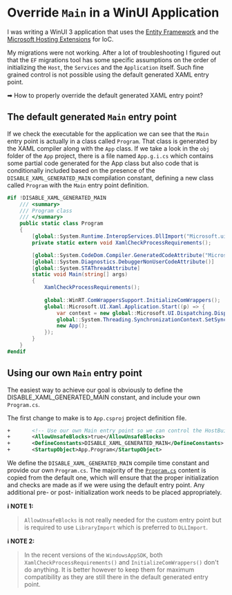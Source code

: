﻿# Override `Main` in a WinUI Application

I was writing a WinUI 3 application that uses the [Entity
Framework](https://learn.microsoft.com/en-us/ef/) and the [Microsoft Hosting
Extensions](https://learn.microsoft.com/en-us/dotnet/api/microsoft.extensions.hosting?view=dotnet-plat-ext-7.0)
for IoC.

My migrations were not working. After a lot of troubleshooting I figured out
that the `EF` migrations tool has some specific assumptions on the order of
initializing the `Host`, the `Services` and the `Application` itself. Such fine
grained control is not possible using the default generated XAML entry point.

➡ How to properly override the default generated XAML entry point?

## The default generated `Main` entry point

If we check the executable for the application we can see that the `Main` entry
point is actually in a class called `Program`. That class is generated by the
XAML compiler along with the `App` class. If we take a look in the `obj` folder
of the `App` project, there is a file named `App.g.i.cs` which contains some
partial code generated for the App class but also code that is conditionally
included based on the presence of the `DISABLE_XAML_GENERATED_MAIN` compilation
constant, defining a new class called `Program` with the `Main` entry point
definition.

```csharp
#if !DISABLE_XAML_GENERATED_MAIN
    /// <summary>
    /// Program class
    /// </summary>
    public static class Program
    {
        [global::System.Runtime.InteropServices.DllImport("Microsoft.ui.xaml.dll")]
        private static extern void XamlCheckProcessRequirements();

        [global::System.CodeDom.Compiler.GeneratedCodeAttribute("Microsoft.UI.Xaml.Markup.Compiler"," 3.0.0.2309")]
        [global::System.Diagnostics.DebuggerNonUserCodeAttribute()]
        [global::System.STAThreadAttribute]
        static void Main(string[] args)
        {
            XamlCheckProcessRequirements();
            
            global::WinRT.ComWrappersSupport.InitializeComWrappers();
            global::Microsoft.UI.Xaml.Application.Start((p) => {
                var context = new global::Microsoft.UI.Dispatching.DispatcherQueueSynchronizationContext(global::Microsoft.UI.Dispatching.DispatcherQueue.GetForCurrentThread());
                global::System.Threading.SynchronizationContext.SetSynchronizationContext(context);
                new App();
            });
        }
    }
#endif
```

## Using our own `Main` entry point

The easiest way to achieve our goal is obviously to define the
DISABLE_XAML_GENERATED_MAIN constant, and include your own `Program.cs`.

The first change to make is to `App.csproj` project definition file.

```xml
+		<!-- Use our own Main entry point so we can control the HostBuilder -->
+		<AllowUnsafeBlocks>true</AllowUnsafeBlocks>
+		<DefineConstants>DISABLE_XAML_GENERATED_MAIN</DefineConstants>
+		<StartupObject>App.Program</StartupObject>
```

We define the `DISABLE_XAML_GENERATED_MAIN` compile time constant and provide
our own `Program.cs`. The majority of the [`Program.cs`](App/Program.cs)
content is copied from the default one, which will ensure that the proper
initialization and checks are made as if we were using the default entry point.
Any additional pre- or post- initialization work needs to be placed
appropriately.

**ℹ NOTE 1:**
> `AllowUnsafeBlocks` is not really needed for the custom entry point but is
> required to use `LibraryImport` which is preferred to `DLLImport`.

**ℹ NOTE 2:**
> In the recent versions of the `WindowsAppSDK`, both
> `XamlCheckProcessRequirements()` and `InitializeComWrappers()` don't do
> anything. It is better however to keep them for maximum compatibility as they
> are still there in the default generated entry point.
